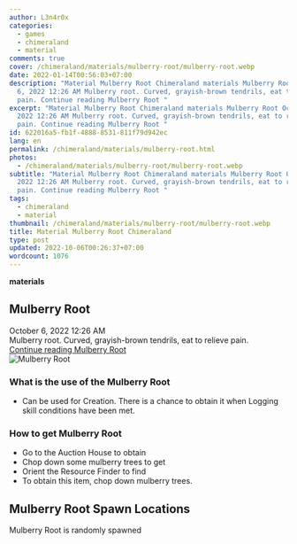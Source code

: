 ```yaml
---
author: L3n4r0x
categories:
  - games
  - chimeraland
  - material
comments: true
cover: /chimeraland/materials/mulberry-root/mulberry-root.webp
date: 2022-01-14T00:56:03+07:00
description: "Material Mulberry Root Chimeraland materials Mulberry Root October
  6, 2022 12:26 AM Mulberry root. Curved, grayish-brown tendrils, eat to relieve
  pain. Continue reading Mulberry Root "
excerpt: "Material Mulberry Root Chimeraland materials Mulberry Root October 6,
  2022 12:26 AM Mulberry root. Curved, grayish-brown tendrils, eat to relieve
  pain. Continue reading Mulberry Root "
id: 622016a5-fb1f-4888-8531-811f79d942ec
lang: en
permalink: /chimeraland/materials/mulberry-root.html
photos:
  - /chimeraland/materials/mulberry-root/mulberry-root.webp
subtitle: "Material Mulberry Root Chimeraland materials Mulberry Root October 6,
  2022 12:26 AM Mulberry root. Curved, grayish-brown tendrils, eat to relieve
  pain. Continue reading Mulberry Root "
tags:
  - chimeraland
  - material
thumbnail: /chimeraland/materials/mulberry-root/mulberry-root.webp
title: Material Mulberry Root Chimeraland
type: post
updated: 2022-10-06T00:26:37+07:00
wordcount: 1076
---
```


<link
  rel="stylesheet"
  href="https://rawcdn.githack.com/dimaslanjaka/Web-Manajemen/870a349/css/bootstrap-5-3-0-alpha3-wrapper.css"
/>
<section id="bootstrap-wrapper">
  <div data-bs-theme="dark">
    <div
      class="row g-0 border rounded overflow-hidden flex-md-row mb-4 shadow-sm position-relative bg-dark text-light"
    >
      <div class="col p-4 d-flex flex-column position-static">
        <strong class="d-inline-block mb-2 text-success">materials</strong>
        <h2 class="mb-0">Mulberry Root</h2>
        <div class="mb-1 text-muted">October 6, 2022 12:26 AM</div>
        <div class="mb-2 border p-1">
          Mulberry root. Curved, grayish-brown tendrils, eat to relieve pain.
        </div>
        <a
          href="/chimeraland/materials/mulberry-root.html"
          class="stretched-link d-none text-primary"
          >Continue reading Mulberry Root</a
        >
      </div>
      <div class="col-auto d-none d-md-block d-lg-block">
        <img
          src="https://www.webmanajemen.com/chimeraland/materials/mulberry-root/mulberry-root.webp"
          alt="Mulberry Root"
        />
      </div>
    </div>
    <div class="row">
      <div class="col-lg-6 col-12 mb-2">
        <div class="card">
          <div class="card-body">
            <h3 class="card-title">What is the use of the Mulberry Root</h3>
            <div class="card-text">
              <ul>
                <li>
                  Can be used for Creation. There is a chance to obtain it when
                  Logging skill conditions have been met.
                </li>
              </ul>
            </div>
          </div>
        </div>
      </div>
      <div class="col-lg-6 col-12 mb-2">
        <div class="card">
          <div class="card-body">
            <h3 class="card-title">How to get Mulberry Root</h3>
            <div class="card-text">
              <ul>
                <li>Go to the Auction House to obtain</li>
                <li>Chop down some mulberry trees to get</li>
                <li>Orient the Resource Finder to find</li>
                <li>To obtain this item, chop down mulberry trees.</li>
              </ul>
            </div>
          </div>
        </div>
      </div>
      <div class="col-12 mb-2">
        <h2>Mulberry Root Spawn Locations</h2>
        <p>Mulberry Root is randomly spawned</p>
      </div>
    </div>
  </div>
</section>
